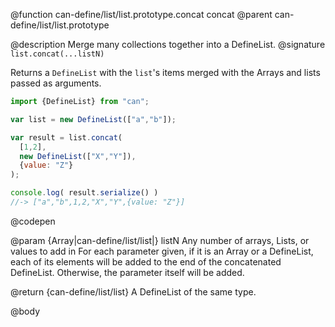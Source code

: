 @function can-define/list/list.prototype.concat concat
@parent can-define/list/list.prototype

@description Merge many collections together into a DefineList.
@signature `list.concat(...listN)`

  Returns a `DefineList` with the `list`'s items merged with the Arrays and lists
  passed as arguments.

  ```js
  import {DefineList} from "can";

  var list = new DefineList(["a","b"]);

  var result = list.concat(
  	[1,2],
  	new DefineList(["X","Y"]),
	{value: "Z"}
  );

  console.log( result.serialize() )
  //-> ["a","b",1,2,"X","Y",{value: "Z"}]
  ```
  @codepen

  @param {Array|can-define/list/list|} listN Any number of arrays, Lists, or values to add in
  For each parameter given, if it is an Array or a DefineList, each of its elements will be   added to
  the end of the concatenated DefineList. Otherwise, the parameter itself will be added.

  @return {can-define/list/list} A DefineList of the same type.

@body

